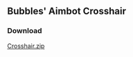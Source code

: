 ## Bubbles' Aimbot Crosshair
### Download
[Crosshair.zip](https://github.com/Lexz-08/Bubbles-Aimbot-Crosshair/)
